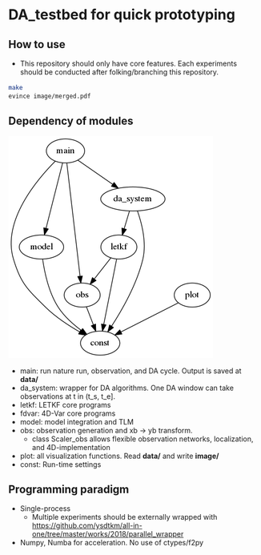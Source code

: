# DA_testbed for quick prototyping

## How to use
* This repository should only have core features. Each experiments should be conducted after folking/branching this repository.

```bash
make
evince image/merged.pdf
```

## Dependency of modules
<img src="documentation/graph.png">

* main: run nature run, observation, and DA cycle. Output is saved at **data/**
* da_system: wrapper for DA algorithms. One DA window can take observations at t in (t_s, t_e].
* letkf: LETKF core programs
* fdvar: 4D-Var core programs
* model: model integration and TLM
* obs: observation generation and xb -> yb transform.
    * class Scaler_obs allows flexible observation networks, localization, and 4D-implementation
* plot: all visualization functions. Read **data/** and write **image/**
* const: Run-time settings

## Programming paradigm
* Single-process
    * Multiple experiments should be externally wrapped with https://github.com/ysdtkm/all-in-one/tree/master/works/2018/parallel_wrapper
* Numpy, Numba for acceleration. No use of ctypes/f2py
